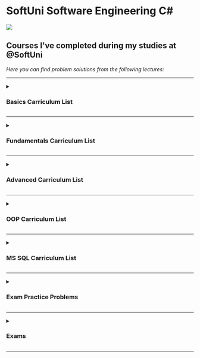 # SoftUni Software Engineering C#
<img src="https://capsule-render.vercel.app/api?type=waving&color=timeGradient&height=300&section=header&text=SoftUni-Courses&fontSize=90" />
<h2>Courses I've completed during my studies at @SoftUni</h2>
<em>Here you can find problem solutions from the following lectures:</em>

***
<details>
<summary><h3>Basics Carriculum List</summary>

1. [**First Steps In Coding**](https://github.com/AleksManolow/SoftUni-CSharp/tree/main/C%23Basic/week01_First%20steps%20in%20programming)
2. [**Conditional Statements**](https://github.com/AleksManolow/SoftUni-CSharp/tree/main/C%23Basic/week02_Checks)
3. [**Nested Conditional Statements**](https://github.com/AleksManolow/SoftUni-CSharp/tree/main/C%23Basic/week03_More%20complex%20checks)
4. [**For Loop**](https://github.com/AleksManolow/SoftUni-CSharp/tree/main/C%23Basic/week04_For-cycle)
5. [**While Loop**](https://github.com/AleksManolow/SoftUni-CSharp/tree/main/C%23Basic/week05_While-cycle)
6. [**Nested Loops**](https://github.com/AleksManolow/SoftUni-CSharp/tree/main/C%23Basic/week06_Nested%20cycles)
 </details>
 
***
 <details>
 <summary><h3>Fundamentals Carriculum List</summary>
 
1. [**Basic Syntax, Conditional Statements and Loops**](https://github.com/AleksManolow/SoftUni-CSharp/tree/main/C%23Fundamentals/week01_Basic%20Syntax%2C%20Conditional%20Statements%20and%20Loops)
2. [**Data Types and Variables**](https://github.com/AleksManolow/SoftUni-CSharp/tree/main/C%23Fundamentals/week02_Data%20Types%20and%20Variables)
3. [**Arrays**](https://github.com/AleksManolow/SoftUni-CSharp/tree/main/C%23Fundamentals/week03_Arrays)
4. [**Methods**](https://github.com/AleksManolow/SoftUni-CSharp/tree/main/C%23Fundamentals/week04_Methods)
5. [**Lists**](https://github.com/AleksManolow/SoftUni-CSharp/tree/main/C%23Fundamentals/week05_List)  
6. [**Objects and Classes**](https://github.com/AleksManolow/SoftUni-CSharp/tree/main/C%23Fundamentals/week06_Objects%20and%20Classes)
7. [**Associative Arrays**](https://github.com/AleksManolow/SoftUni-CSharp/tree/main/C%23Fundamentals/week07_Associative%20Arrays)  
8. [**Text Processing**](https://github.com/AleksManolow/SoftUni-CSharp/tree/main/C%23Fundamentals/week08_Text%20Processing)
9. [**Regular Expressions**](https://github.com/AleksManolow/SoftUni-CSharp/tree/main/C%23Fundamentals/week09_Regular%20Expressions)
  </details>
  
***
 <details>
 <summary><h3>Advanced Carriculum List</summary>
 
1. [**Stacks and Queues**](https://github.com/AleksManolow/SoftUni-CSharp/tree/main/C%23Advanced/week01_Stacks%20and%20Queues)
2. [**Multidimentional Arrays**](https://github.com/AleksManolow/SoftUni-CSharp/tree/main/C%23Advanced/week02_Multidimensional%20Arrays)
3. [**Sets and Dictionaries**](https://github.com/AleksManolow/SoftUni-CSharp/tree/main/C%23Advanced/week03_Sets%20and%20Dictionaries%20Advanced)
4. [**Streams, Files and Directories**](https://github.com/AleksManolow/SoftUni-CSharp/tree/main/C%23Advanced/week04_Streams%2C%20Files%20and%20Directories)
5. [**Functional Programming**](https://github.com/AleksManolow/SoftUni-CSharp/tree/main/C%23Advanced/week05_Functional%20Programming)
6. [**Defining Classes**](https://github.com/AleksManolow/SoftUni-CSharp/tree/main/C%23Advanced/week06_Defining%20Classes)
7. [**Generics**](https://github.com/AleksManolow/SoftUni-CSharp/tree/main/C%23Advanced/week07_Generics)
8. [**Iterators and Comparators**](https://github.com/AleksManolow/SoftUni-CSharp/tree/main/C%23Advanced/week08_Iterators%20and%20Comparators)
9. [**Algorithms Introduction**](https://github.com/AleksManolow/SoftUni-CSharp/tree/main/C%23Advanced/week09_Algorithms%20Introduction)
  </details>
  
***
 <details>
 <summary><h3>OOP Carriculum List</summary>
 
1. [**Inheritance**](https://github.com/AleksManolow/SoftUni-CSharp/tree/main/C%23OOP/01.Inheritance)
2. [**Encapsulation**](https://github.com/AleksManolow/SoftUni-CSharp/tree/main/C%23OOP/02.Encapsulation)
3. [**Interfaces and Abstraction**](https://github.com/AleksManolow/SoftUni-CSharp/tree/main/C%23OOP/03.Interfaces%20and%20Abstraction)
4. [**Polymorphism**](https://github.com/AleksManolow/SoftUni-CSharp/tree/main/C%23OOP/04.Polymorphism)
5. [**Exception Handling**](https://github.com/AleksManolow/SoftUni-CSharp/tree/main/C%23OOP/05.Exception%20Handling)
6. [**Reflection and Attributes**](https://github.com/AleksManolow/SoftUni-CSharp/tree/main/C%23OOP/06.Reflection%20and%20Attributes)
7. [**Unit Testing**](https://github.com/AleksManolow/SoftUni-CSharp/tree/main/C%23OOP/07.Unit%20Testing)
8. [**Mocking And Test-Driven Development**](https://github.com/AleksManolow/SoftUni-CSharp/tree/main/C%23OOP/08.%20Mocking%20And%20Test-Driven%20Development)
9. [**Design Patterns**](https://github.com/AleksManolow/SoftUni-CSharp/tree/main/C%23OOP/09.Design%20Patterns)
  </details>
  
 ***
 <details>
 <summary><h3>MS SQL Carriculum List</summary>
 
1. [**Database Introduction**](https://github.com/AleksManolow/SoftUni-CSharp/tree/main/C%23DB/MS%20SQl/01.Database%20Introduction)
2. [**CRUD**](https://github.com/AleksManolow/SoftUni-CSharp/tree/main/C%23DB/MS%20SQl/02.CRUD)
3. [**Table Relations**](https://github.com/AleksManolow/SoftUni-CSharp/tree/main/C%23DB/MS%20SQl/03.Table%20Relations)
4. [**Built-in Functions**](https://github.com/AleksManolow/SoftUni-CSharp/tree/main/C%23DB/MS%20SQl/04.Built-in%20Functions)
5. [**Subqueries and Joins**](https://github.com/AleksManolow/SoftUni-CSharp/tree/main/C%23DB/MS%20SQl/05.Subqueries%20and%20Joins)
6. [**Indices and Data Aggregation**](https://github.com/AleksManolow/SoftUni-CSharp/tree/main/C%23DB/MS%20SQl/06.Indices%20and%20Data%20Aggregation)
7. [**FunctionsAndStoredProcedures**](https://github.com/AleksManolow/SoftUni-CSharp/tree/main/C%23DB/MS%20SQl/07.FunctionsAndStoredProcedures)
8. [**Triggers and Transactions**](https://github.com/AleksManolow/SoftUni-CSharp/tree/main/C%23DB/MS%20SQl/08.Triggers%20and%20Transactions)
9. [**Additional Exercises**](https://github.com/AleksManolow/SoftUni-CSharp/tree/main/C%23DB/MS%20SQl/09.Additional%20Exercises)
  </details>
  
***
 <details>
 <summary><h3>Exam Practice Problems</summary>
  
Here you can find exam problems I used for practice:
1. [**Basics**]()
2. [**Fundamentals**](https://github.com/AleksManolow/SoftUni-CSharp/tree/main/C%23Fundamentals/Exam%20Preparation) 
3. [**Advanced**](https://github.com/AleksManolow/SoftUni-CSharp/tree/main/C%23Advanced/Exam%20Preparations)
4. [**OOP**](https://github.com/AleksManolow/SoftUni-CSharp/tree/main/C%23OOP/Exam%20Preparation)
  </details>
  
***
 <details>
 <summary><h3>Exams</summary>
  
 1. [**Basics**](https://github.com/AleksManolow/SoftUni-CSharp/tree/main/C%23Basic/Exam)
 2. [**Fundamentals**](https://github.com/AleksManolow/SoftUni-CSharp/tree/main/C%23Fundamentals/Exam)
 3. [**Advanced**](https://github.com/AleksManolow/SoftUni-CSharp/tree/main/C%23Advanced/Exam)
 4. [**OOP**](https://github.com/AleksManolow/SoftUni-CSharp/tree/main/C%23OOP/Exam)
 </details>
 
 ***
